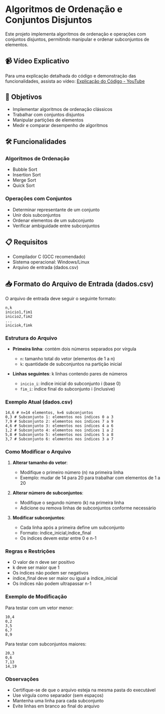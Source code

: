 # Algoritmos de Ordenação e Conjuntos Disjuntos

Este projeto implementa algoritmos de ordenação e operações com conjuntos disjuntos, permitindo manipular e ordenar subconjuntos de elementos.

## 📹 Vídeo Explicativo
Para uma explicação detalhada do código e demonstração das funcionalidades, assista ao vídeo:
[Explicação do Código - YouTube](https://www.youtube.com/watch?v=Vl7Z7o80rtA)

## 🎯 Objetivos
- Implementar algoritmos de ordenação clássicos
- Trabalhar com conjuntos disjuntos
- Manipular partições de elementos
- Medir e comparar desempenho de algoritmos

## 🛠️ Funcionalidades

### Algoritmos de Ordenação
- Bubble Sort
- Insertion Sort
- Merge Sort
- Quick Sort

### Operações com Conjuntos
- Determinar representante de um conjunto
- Unir dois subconjuntos
- Ordenar elementos de um subconjunto
- Verificar ambiguidade entre subconjuntos

## 📋 Requisitos
- Compilador C (GCC recomendado)
- Sistema operacional: Windows/Linux
- Arquivo de entrada (dados.csv)

## 📥 Formato do Arquivo de Entrada (dados.csv)
O arquivo de entrada deve seguir o seguinte formato:
```
n,k
inicio1,fim1
inicio2,fim2
...
iniciok,fimk
```

### Estrutura do Arquivo
- **Primeira linha**: contém dois números separados por vírgula
  - `n`: tamanho total do vetor (elementos de 1 a n)
  - `k`: quantidade de subconjuntos na partição inicial

- **Linhas seguintes**: k linhas contendo pares de números
  - `inicio_i`: índice inicial do subconjunto i (base 0)
  - `fim_i`: índice final do subconjunto i (inclusive)

### Exemplo Atual (dados.csv)
```
14,6 # n=14 elementos, k=6 subconjuntos
0,3 # Subconjunto 1: elementos nos índices 0 a 3
7,9 # Subconjunto 2: elementos nos índices 7 a 9
4,6 # Subconjunto 3: elementos nos índices 4 a 6
1,2 # Subconjunto 4: elementos nos índices 1 a 2
5,8 # Subconjunto 5: elementos nos índices 5 a 8
3,7 # Subconjunto 6: elementos nos índices 3 a 7
```

### Como Modificar o Arquivo
1. **Alterar tamanho do vetor**:
   - Modifique o primeiro número (n) na primeira linha
   - Exemplo: mudar de 14 para 20 para trabalhar com elementos de 1 a 20

2. **Alterar número de subconjuntos**:
   - Modifique o segundo número (k) na primeira linha
   - Adicione ou remova linhas de subconjuntos conforme necessário

3. **Modificar subconjuntos**:
   - Cada linha após a primeira define um subconjunto
   - Formato: índice_inicial,índice_final
   - Os índices devem estar entre 0 e n-1

### Regras e Restrições
- O valor de n deve ser positivo
- k deve ser maior que 1
- Os índices não podem ser negativos
- índice_final deve ser maior ou igual a índice_inicial
- Os índices não podem ultrapassar n-1

### Exemplo de Modificação
Para testar com um vetor menor:

```
10,4
0,2
3,5
6,7
8,9
```

Para testar com subconjuntos maiores:

```
20,3
0,6
7,13
14,19
```

### Observações
- Certifique-se de que o arquivo esteja na mesma pasta do executável
- Use vírgula como separador (sem espaços)
- Mantenha uma linha para cada subconjunto
- Evite linhas em branco ao final do arquivo